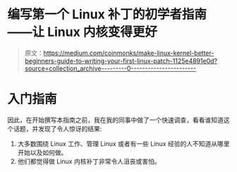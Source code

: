 # 编写第一个 Linux 补丁的初学者指南——让 Linux 内核变得更好

> 原文：<https://medium.com/coinmonks/make-linux-kernel-better-beginners-guide-to-writing-your-first-linux-patch-1125e4891e0d?source=collection_archive---------0----------------------->

# 入门指南

因此，在开始撰写本指南之前，我在我的同事中做了一个快速调查，看看谁知道这个话题，并发现了令人惊讶的结果:

1.  大多数围绕 Linux 工作、管理 Linux 或者有一些 Linux 经验的人不知道从哪里开始以及如何做。
2.  他们都觉得做 Linux 内核补丁非常令人沮丧或害怕。